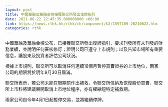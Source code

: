 ```yaml
---
layout: post
title: 中國華融及華融金控接獲聯交所發出復牌指引
date: 2021-06-22 22:45:35.000000000 +08:00
link: https://news.rthk.hk/rthk/ch/component/k2/1597169-20210622.htm
categories: rthk
---
```


中國華融及華融金控公布，已接獲聯交所發出復牌指引，要求刊發所有未刊發的財務業績，並說明任何審核修訂；證明公司已遵守上市規則；以及告知市場所有重要信息，讓股東及投資者評估公司狀況。

根據上市規則，聯交所可以取消任何連續18個月暫停買賣證券的上市地位，兩家公司的期限將於明年9月30日屆滿。

聯交所表示，若公司未能在限期前作出補救，令聯交所信納及恢復股份買賣，聯交所上市科將建議展開取消上市地位程序，亦有權縮短特定補救期。

兩家公司自今年4月1日起暫停交易，並將繼續停牌。
